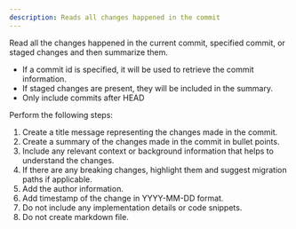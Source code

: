 ```yaml
---
description: Reads all changes happened in the commit
---
```


Read all the changes happened in the current commit, specified commit, or staged changes and then summarize them.
- If a commit id is specified, it will be used to retrieve the commit information.
- If staged changes are present, they will be included in the summary.
- Only include commits after HEAD

Perform the following steps:

1. Create a title message representing the changes made in the commit.
2. Create a summary of the changes made in the commit in bullet points.
3. Include any relevant context or background information that helps to understand the changes.
4. If there are any breaking changes, highlight them and suggest migration paths if applicable.
5. Add the author information.
6. Add timestamp of the change in YYYY-MM-DD format.
7. Do not include any implementation details or code snippets.
8. Do not create markdown file.